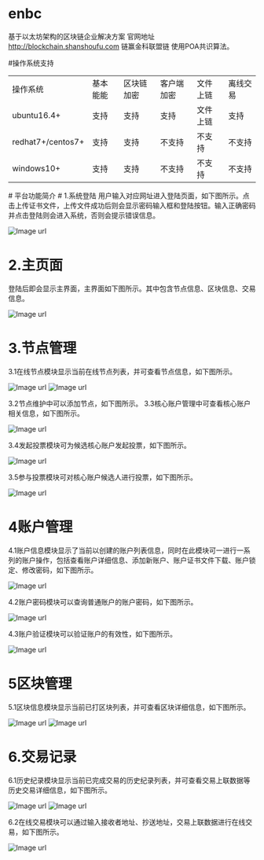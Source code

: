# enbc
基于以太坊架构的区块链企业解决方案
官网地址 http://blockchain.shanshoufu.com
链赢金科联盟链 使用POA共识算法。

#操作系统支持
<table>
<tr>
<td>操作系统</td><td>基本能能 </td><td>区块链加密</td><td>客户端加密</td><td>文件上链</td><td>离线交易</td>
</tr>
<tr>
<td>ubuntu16.4+  </td><td>支持 </td><td>支持</td><td>支持</td><td>文件上链</td><td>支持</td>
</tr>
<tr>
<td>redhat7+/centos7+ </td><td>支持 </td><td>支持</td><td>不支持</td><td>不支持</td><td>不支持</td>
</tr>
<tr>
<td>windows10+  </td><td>支持 </td><td>支持</td><td>不支持</td><td>不支持</td><td>不支持</td>
</tr>
</table>
# 平台功能简介
# 1.系统登陆
用户输入对应网址进入登陆页面，如下图所示。点击上传证书文件，上传文件成功后则会显示密码输入框和登陆按钮。输入正确密码并点击登陆则会进入系统，否则会提示错误信息。

![Image url](https://github.com/shshangxiang/enbc/blob/master/picture/login.jpg)

# 2.主页面
登陆后即会显示主界面，主界面如下图所示。其中包含节点信息、区块信息、交易信息。

![Image url](https://github.com/shshangxiang/enbc/blob/master/picture/index.jpg)

# 3.节点管理
3.1在线节点模块显示当前在线节点列表，并可查看节点信息，如下图所示。

![Image url](https://github.com/shshangxiang/enbc/blob/master/picture/node.jpg)
![Image url](https://github.com/shshangxiang/enbc/blob/master/picture/nodeDetails.png)

3.2节点维护中可以添加节点，如下图所示。
3.3核心账户管理中可查看核心账户相关信息，如下图所示。

![Image url](https://github.com/shshangxiang/enbc/blob/master/picture/coreAccount.jpg)

3.4发起投票模块可为候选核心账户发起投票，如下图所示。

![Image url](https://github.com/shshangxiang/enbc/blob/master/picture/startVote.jpg)

3.5参与投票模块可对核心账户候选人进行投票，如下图所示。

![Image url](https://github.com/shshangxiang/enbc/blob/master/picture/vote.jpg)

# 4账户管理
4.1账户信息模块显示了当前以创建的账户列表信息，同时在此模块可一进行一系列的账户操作，包括查看账户详细信息、添加新账户、账户证书文件下载、账户锁定、修改密码，如下图所示。

![Image url](https://github.com/shshangxiang/enbc/blob/master/picture/account.jpg)

4.2账户密码模块可以查询普通账户的账户密码，如下图所示。

![Image url](https://github.com/shshangxiang/enbc/blob/master/picture/password.jpg)

4.3账户验证模块可以验证账户的有效性，如下图所示。

![Image url](https://github.com/shshangxiang/enbc/blob/master/picture/verification.jpg)

# 5区块管理
5.1区块信息模块显示当前已打区块列表，并可查看区块详细信息，如下图所示。

![Image url](https://github.com/shshangxiang/enbc/blob/master/picture/block.jpg)
![Image url](https://github.com/shshangxiang/enbc/blob/master/picture/blockDetails.jpg)

# 6.交易记录
6.1历史纪录模块显示当前已完成交易的历史纪录列表，并可查看交易上联数据等历史交易详细信息，如下图所示。

![Image url](https://github.com/shshangxiang/enbc/blob/master/picture/history.jpg)
![Image url](https://github.com/shshangxiang/enbc/blob/master/picture/historyDetails.jpg)

6.2在线交易模块可以通过输入接收者地址、抄送地址，交易上联数据进行在线交易，如下图所示。

![Image url](https://github.com/shshangxiang/enbc/blob/master/picture/transaction.jpg)


